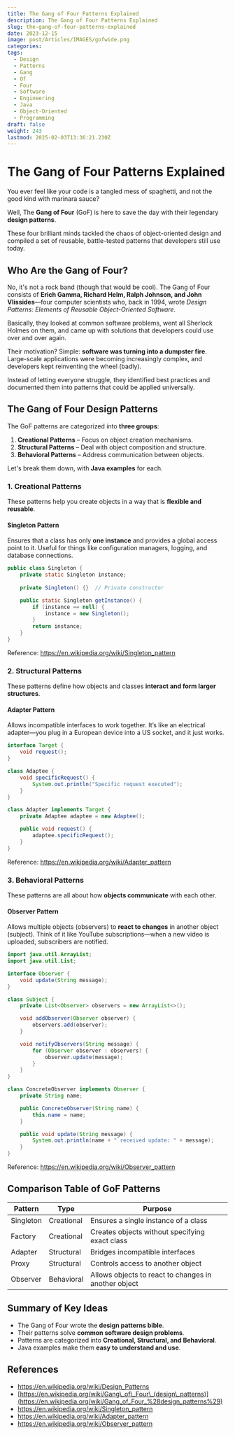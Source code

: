 ```yaml
---
title: The Gang of Four Patterns Explained
description: The Gang of Four Patterns Explained
slug: the-gang-of-four-patterns-explained
date: 2023-12-15
image: post/Articles/IMAGES/gofwide.png
categories: 
tags:
  - Design
  - Patterns
  - Gang
  - Of
  - Four
  - Software
  - Engineering
  - Java
  - Object-Oriented
  - Programming
draft: false
weight: 243
lastmod: 2025-02-03T13:36:21.230Z
---
```

# The Gang of Four Patterns Explained

You ever feel like your code is a tangled mess of spaghetti, and not the good kind with marinara sauce?

Well, The **Gang of Four** (GoF) is here to save the day with their legendary **design patterns**.

These four brilliant minds tackled the chaos of object-oriented design and compiled a set of reusable, battle-tested patterns that developers still use today.

## Who Are the Gang of Four?

No, it's not a rock band (though that would be cool). The Gang of Four consists of **Erich Gamma, Richard Helm, Ralph Johnson, and John Vlissides**—four computer scientists who, back in 1994, wrote *Design Patterns: Elements of Reusable Object-Oriented Software*.

Basically, they looked at common software problems, went all Sherlock Holmes on them, and came up with solutions that developers could use over and over again.

Their motivation? Simple: **software was turning into a dumpster fire**. Large-scale applications were becoming increasingly complex, and developers kept reinventing the wheel (badly).

Instead of letting everyone struggle, they identified best practices and documented them into patterns that could be applied universally.

## The Gang of Four Design Patterns

The GoF patterns are categorized into **three groups**:

1. **Creational Patterns** – Focus on object creation mechanisms.
2. **Structural Patterns** – Deal with object composition and structure.
3. **Behavioral Patterns** – Address communication between objects.

Let's break them down, with **Java examples** for each.

### 1. Creational Patterns

These patterns help you create objects in a way that is **flexible and reusable**.

#### **Singleton Pattern**

Ensures that a class has only **one instance** and provides a global access point to it. Useful for things like configuration managers, logging, and database connections.

```java
public class Singleton {
    private static Singleton instance;
    
    private Singleton() {}  // Private constructor

    public static Singleton getInstance() {
        if (instance == null) {
            instance = new Singleton();
        }
        return instance;
    }
}
```

Reference: <https://en.wikipedia.org/wiki/Singleton_pattern>

### 2. Structural Patterns

These patterns define how objects and classes **interact and form larger structures**.

#### **Adapter Pattern**

Allows incompatible interfaces to work together. It’s like an electrical adapter—you plug in a European device into a US socket, and it just works.

```java
interface Target {
    void request();
}

class Adaptee {
    void specificRequest() {
        System.out.println("Specific request executed");
    }
}

class Adapter implements Target {
    private Adaptee adaptee = new Adaptee();

    public void request() {
        adaptee.specificRequest();
    }
}
```

Reference: <https://en.wikipedia.org/wiki/Adapter_pattern>

### 3. Behavioral Patterns

These patterns are all about how **objects communicate** with each other.

#### **Observer Pattern**

Allows multiple objects (observers) to **react to changes** in another object (subject). Think of it like YouTube subscriptions—when a new video is uploaded, subscribers are notified.

```java
import java.util.ArrayList;
import java.util.List;

interface Observer {
    void update(String message);
}

class Subject {
    private List<Observer> observers = new ArrayList<>();

    void addObserver(Observer observer) {
        observers.add(observer);
    }

    void notifyObservers(String message) {
        for (Observer observer : observers) {
            observer.update(message);
        }
    }
}

class ConcreteObserver implements Observer {
    private String name;

    public ConcreteObserver(String name) {
        this.name = name;
    }

    public void update(String message) {
        System.out.println(name + " received update: " + message);
    }
}
```

Reference: <https://en.wikipedia.org/wiki/Observer_pattern>

## Comparison Table of GoF Patterns

| Pattern   | Type       | Purpose                                              |
| --------- | ---------- | ---------------------------------------------------- |
| Singleton | Creational | Ensures a single instance of a class                 |
| Factory   | Creational | Creates objects without specifying exact class       |
| Adapter   | Structural | Bridges incompatible interfaces                      |
| Proxy     | Structural | Controls access to another object                    |
| Observer  | Behavioral | Allows objects to react to changes in another object |

## Summary of Key Ideas

* The Gang of Four wrote the **design patterns bible**.
* Their patterns solve **common software design problems**.
* Patterns are categorized into **Creational, Structural, and Behavioral**.
* Java examples make them **easy to understand and use**.

## References

* <https://en.wikipedia.org/wiki/Design_Patterns>
* [https://en.wikipedia.org/wiki/Gang\_of\_Four\_(design\_patterns)](https://en.wikipedia.org/wiki/Gang_of_Four_%28design_patterns%29)
* <https://en.wikipedia.org/wiki/Singleton_pattern>
* <https://en.wikipedia.org/wiki/Adapter_pattern>
* <https://en.wikipedia.org/wiki/Observer_pattern>
